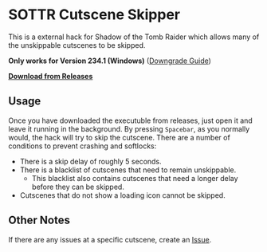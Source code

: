 # SOTTR Cutscene Skipper
This is a external hack for Shadow of the Tomb Raider which allows many of the unskippable cutscenes to be skipped.

 **Only works for Version 234.1 (Windows)** ([Downgrade Guide](https://www.speedrun.com/trshadow/guide/4yi80))
 
 **[Download from Releases](https://github.com/Atorizil/SOTTR-Cutscene-Skipper/releases)**
 
## Usage
Once you have downloaded the executuble from releases, just open it and leave it running in the background. By pressing `Spacebar`, as you normally would, the hack will try to skip the cutscene. There are a number of conditions to prevent crashing and softlocks:
- There is a skip delay of roughly 5 seconds.
- There is a blacklist of cutscenes that need to remain unskippable.
  - This blacklist also contains cutscenes that need a longer delay before they can be skipped.
- Cutscenes that do not show a loading icon cannot be skipped.

## Other Notes
If there are any issues at a specific cutscene, create an [Issue](https://github.com/Atorizil/SOTTR-Cutscene-Skipper/issues).